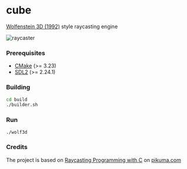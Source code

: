 # cube
[Wolfenstein 3D (1992)](https://en.wikipedia.org/wiki/Wolfenstein_3D) style raycasting engine

![raycaster](assets/raycaster.gif)
### Prerequisites
+ [CMake](http://www.cmake.org "CMake project page") (>= 3.23)
+ [SDL2](https://www.libsdl.org "Simple DirectMedia Layer") (>= 2.24.1)

### Building
```bash
cd build
./builder.sh
```

### Run
```bash
./wolf3d
```

### Credits
The project is based on [Raycasting Programming with C](https://pikuma.com/courses/raycasting-engine-tutorial-algorithm-javascript "Raycasting Engine") on [pikuma.com](https://pikuma.com)
